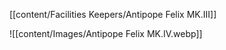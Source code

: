 [[content/Facilities Keepers/Antipope Felix MK.III]]


![[content/Images/Antipope Felix MK.IV.webp]]